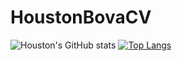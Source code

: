 # HoustonBovaCV
![Houston's GitHub stats](https://github-readme-stats.vercel.app/api?username=Zethtren&theme=dark&show_icons=true)
[![Top Langs](https://github-readme-stats.vercel.app/api/top-langs/?username=Zethtren&hide=html)](https://github.com/anuraghazra/github-readme-stats)
